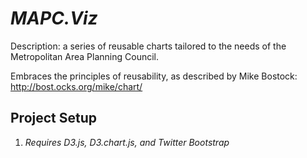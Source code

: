 # _MAPC.Viz_

Description: a series of reusable charts tailored to the needs of the Metropolitan Area Planning Council.

Embraces the principles of reusability, as described by Mike Bostock: http://bost.ocks.org/mike/chart/

## Project Setup

1. _Requires D3.js, D3.chart.js, and Twitter Bootstrap_

